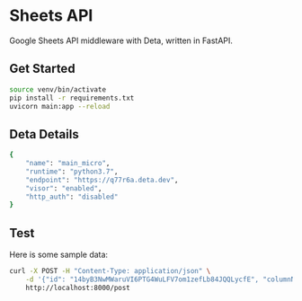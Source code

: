 # Sheets API

Google Sheets API middleware with Deta, written in FastAPI.

## Get Started

```bash
source venv/bin/activate
pip install -r requirements.txt
uvicorn main:app --reload
```

## Deta Details

```bash
{
    "name": "main_micro",
    "runtime": "python3.7",
    "endpoint": "https://q77r6a.deta.dev",
    "visor": "enabled",
    "http_auth": "disabled"
}
```

## Test

Here is some sample data:

```bash
curl -X POST -H "Content-Type: application/json" \
    -d '{"id": "14byB3NwMWaruVI6PTG4WuLFV7om1zefLb84JQQLycfE", "columnNames":["Display","Url"],"size":{"cols":2,"rows":6},"rows":[["HOME","https://eccchurch.ca/kids/"],["ECCC KIDS CHURCH ONLINE","https://eccchurch.ca/kids/church-online"],["PROGRAMS","https://eccchurch.ca/kids/programs"],["AWANA (K - GR. 2)","https://eccchurch.ca/kids/awana"],["KAIO (GR. 3-6)","https://eccchurch.ca/kids/kaio"],["UPDATES","https://eccchurch.ca/kids/updates"]]}' \
    http://localhost:8000/post
```
